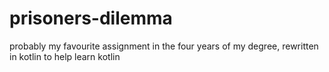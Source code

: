 # prisoners-dilemma
probably my favourite assignment in the four years of my degree, rewritten in kotlin to help learn kotlin
